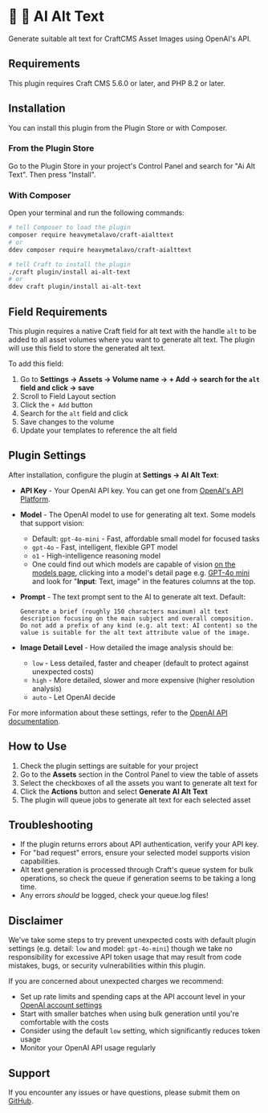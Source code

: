 # 🤖 💬 AI Alt Text

Generate suitable alt text for CraftCMS Asset Images using OpenAI's API.

## Requirements

This plugin requires Craft CMS 5.6.0 or later, and PHP 8.2 or later.

## Installation

You can install this plugin from the Plugin Store or with Composer.

### From the Plugin Store

Go to the Plugin Store in your project's Control Panel and search for "Ai Alt Text". Then press "Install".

### With Composer

Open your terminal and run the following commands:

```bash
# tell Composer to load the plugin
composer require heavymetalavo/craft-aialttext
# or
ddev composer require heavymetalavo/craft-aialttext

# tell Craft to install the plugin
./craft plugin/install ai-alt-text
# or
ddev craft plugin/install ai-alt-text
```

## Field Requirements

This plugin requires a native Craft field for alt text with the handle `alt` to be added to all asset volumes where you want to generate alt text. The plugin will use this field to store the generated alt text.

To add this field:
1. Go to **Settings → Assets → Volume name → + Add → search for the `alt` field and click → save**
2. Scroll to Field Layout section
3. Click the `+ Add` button
4. Search for the `alt` field and click 
5. Save changes to the volume
6. Update your templates to reference the alt field

## Plugin Settings

After installation, configure the plugin at **Settings → AI Alt Text**:
- **API Key** - Your OpenAI API key. You can get one from [OpenAI's API Platform](https://platform.openai.com/api-keys).

- **Model** - The OpenAI model to use for generating alt text. Some models that support vision:
  - Default: `gpt-4o-mini` - Fast, affordable small model for focused tasks
  - `gpt-4o` - Fast, intelligent, flexible GPT model
  - `o1` - High-intelligence reasoning model
  - One could find out which models are capable of vision [on the models page](https://platform.openai.com/docs/models), clicking into a model's detail page e.g. [GPT-4o mini](https://platform.openai.com/docs/models/gpt-4o-mini) and look for "**Input**: Text, image" in the features columns at the top.

- **Prompt** - The text prompt sent to the AI to generate alt text. Default:
  ```
  Generate a brief (roughly 150 characters maximum) alt text description focusing on the main subject and overall composition. Do not add a prefix of any kind (e.g. alt text: AI content) so the value is suitable for the alt text attribute value of the image.
  ```
- **Image Detail Level** - How detailed the image analysis should be:
  - `low` - Less detailed, faster and cheaper (default to protect against unexpected costs)
  - `high` - More detailed, slower and more expensive (higher resolution analysis)
  - `auto` - Let OpenAI decide

For more information about these settings, refer to the [OpenAI API documentation](https://platform.openai.com/docs/guides/images).

## How to Use

1. Check the plugin settings are suitable for your project
2. Go to the **Assets** section in the Control Panel to view the table of assets
3. Select the checkboxes of all the assets you want to generate alt text for
4. Click the **Actions** button and select **Generate AI Alt Text**
5. The plugin will queue jobs to generate alt text for each selected asset

## Troubleshooting

- If the plugin returns errors about API authentication, verify your API key.
- For "bad request" errors, ensure your selected model supports vision capabilities.
- Alt text generation is processed through Craft's queue system for bulk operations, so check the queue if generation seems to be taking a long time.
- Any errors _should_ be logged, check your queue.log files!

## Disclaimer

We've take some steps to try prevent unexpected costs with default plugin settings (e.g. detail: `low` and model: `gpt-4o-mini`) though we take no responsibility for excessive API token usage that may result from code mistakes, bugs, or security vulnerabilities within this plugin.

If you are concerned about unexpected charges we recommend:
- Set up rate limits and spending caps at the API account level in your [OpenAI account settings](https://platform.openai.com/account/billing/limits)
- Start with smaller batches when using bulk generation until you're comfortable with the costs
- Consider using the default `low` setting, which significantly reduces token usage
- Monitor your OpenAI API usage regularly

## Support

If you encounter any issues or have questions, please submit them on [GitHub](https://github.com/heavymetalavo/craft-aialttext/issues).
